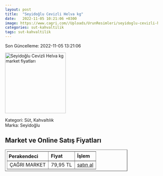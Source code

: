 ```yaml
---
layout: post
title:  "Seyidoğlu Cevizli Helva kg"
date:   2022-11-05 10:21:06 +0300
image: https://www.cagri.com//Uploads/UrunResimleri/seyidoglu-cevizli-helva-kg-fe96.jpg
categories: sut-kahvaltilik
tags: sut-kahvaltilik
---
```


Son Güncelleme: 2022-11-05 13:21:06

<img src="https://www.cagri.com//Uploads/UrunResimleri/seyidoglu-cevizli-helva-kg-fe96.jpg" width="200" alt="Seyidoğlu Cevizli Helva kg market fiyatları" />

Kategori: Süt, Kahvaltılık
<br />
Marka: Seyidoğlu

<h2>Market ve Online Satış Fiyatları</h2>

<table border="1" style="padding: 5px;width:80%;">
  <tr>
    <td style="padding: 5px;"><strong>Perakendeci</strong></td>
    <td><strong>Fiyat</strong></td>
    <td><strong>İşlem</strong></td>
  </tr>
  <tr>
              <td title="Çağrı Market">ÇAĞRI MARKET</td>
              <td>79,95 TL</td>
              <td><a title="Çağrı Market" target="_blank" href="https://www.cagri.com/seyidoglu-cevizli-helva-kg">satın al</a></td>
            </tr>
</table>
